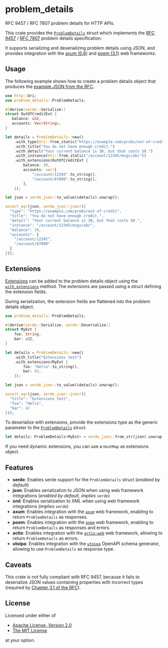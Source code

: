 # problem_details

RFC 9457 / RFC 7807 problem details for HTTP APIs.

This crate provides the [`ProblemDetails`](https://docs.rs/problem_details/latest/problem_details/struct.ProblemDetails.html)
struct which implements the [RFC 9457](https://www.rfc-editor.org/rfc/rfc9457.html) / [RFC 7807](https://www.rfc-editor.org/rfc/rfc7807.html)
problem details specification.

It supports serializing and deserializing problem details using JSON, and provides integration
with the [axum (0.8)](https://crates.io/crates/axum) and [poem (3.1)](https://crates.io/crates/poem) web frameworks.

## Usage

The following example shows how to create a problem details object that produces
the [example JSON from the RFC](https://www.rfc-editor.org/rfc/rfc9457.html#name-the-problem-details-json-ob).

```rust
use http::Uri;
use problem_details::ProblemDetails;

#[derive(serde::Serialize)]
struct OutOfCreditExt {
   balance: u32,
   accounts: Vec<String>,
}

let details = ProblemDetails::new()
    .with_type(Uri::from_static("https://example.com/probs/out-of-credit"))
    .with_title("You do not have enough credit.")
    .with_detail("Your current balance is 30, but that costs 50.")
    .with_instance(Uri::from_static("/account/12345/msgs/abc"))
    .with_extensions(OutOfCreditExt {
        balance: 30,
        accounts: vec![
            "/account/12345".to_string(),
            "/account/67890".to_string(),
        ],
    });

let json = serde_json::to_value(&details).unwrap();

assert_eq!(json, serde_json::json!({
  "type": "https://example.com/probs/out-of-credit",
  "title": "You do not have enough credit.",
  "detail": "Your current balance is 30, but that costs 50.",
  "instance": "/account/12345/msgs/abc",
  "balance": 30,
  "accounts": [
    "/account/12345",
    "/account/67890"
  ]
}));
```

## Extensions

[Extensions](https://www.rfc-editor.org/rfc/rfc9457.html#name-extension-members) can be added
to the problem details object using the [`with_extensions`](https://docs.rs/problem_details/latest/problem_details/struct.ProblemDetails.html#method.with_extensions)
method. The extensions are passed using a struct defining the extension fields.

During serialization, the extension fields are flattened into the problem details object.

```rust
use problem_details::ProblemDetails;

#[derive(serde::Serialize, serde::Deserialize)]
struct MyExt {
    foo: String,
    bar: u32,
}

let details = ProblemDetails::new()
    .with_title("Extensions test")
    .with_extensions(MyExt {
        foo: "Hello".to_string(),
        bar: 42,
    });

let json = serde_json::to_value(&details).unwrap();

assert_eq!(json, serde_json::json!({
  "title": "Extensions test",
  "foo": "Hello",
  "bar": 42
}));
```

To deserialize with extensions, provide the extensions type as the generic
parameter to the [`ProblemDetails`](https://docs.rs/problem_details/latest/problem_details/struct.ProblemDetails.html) struct.

```rust
let details: ProblemDetails<MyExt> = serde_json::from_str(json).unwrap();
```

If you need dynamic extensions, you can use a `HashMap` as extensions object.

## Features

- **serde**: Enables serde support for the `ProblemDetails` struct (_enabled by default_)
- **json**:  Enables serialization to JSON when using web framework integrations
             (_enabled by default, implies `serde`_)
- **xml**:   Enables serialization to XML when using web framework integrations
             (_implies `serde`_)
- **axum**:  Enables integration with the [`axum`](https://crates.io/crates/axum)
             web framework, enabling to return `ProblemDetails` as responses.
- **poem**:  Enables integration with the [`poem`](https://crates.io/crates/poem)
             web framework, enabling to return `ProblemDetails` as responses and errors.
- **actix**: Enables integration with the [`actix-web`](https://crates.io/crates/actix-web) web framework, allowing to
             return `ProblemDetails` as errors.
- **utoipa**: Enables integration with the [`utoipa`](https://crates.io/crates/utoipa) OpenAPI schema generator, allowing to
             use `ProblemDetails` as response type.

## Caveats

This crate is not fully compliant with RFC 9457, because it fails to deserialize
JSON values containing properties with incorrect types (required by
[Chapter 3.1 of the RFC](https://www.rfc-editor.org/rfc/rfc9457.html#name-members-of-a-problem-detail)).

## License

Licensed under either of

- [Apache License, Version 2.0](https://opensource.org/license/apache-2-0/)
- [The MIT License](https://opensource.org/license/mit/)

at your option.
